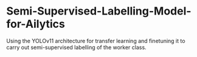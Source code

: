 # Semi-Supervised-Labelling-Model-for-Ailytics
Using the YOLOv11 architecture for transfer learning and finetuning it to carry out semi-supervised labelling of the worker class.
